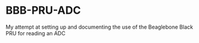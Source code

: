 # BBB-PRU-ADC
My attempt at setting up and documenting the use of the Beaglebone Black PRU for reading an ADC
